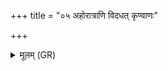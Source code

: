 +++
title = "०५ अहोरात्राणि विदधत् कृण्वाणः"

+++
<details><summary>मूलम् (GR)</summary>

अहोरात्राणि विदधत्  
कृण्वाणः पार्थिवं रजः ।  
नवंनवं सखीभवं  
कृणुषे देव सूर्य ॥
</details>